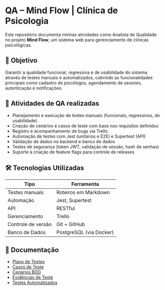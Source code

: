 # QA – Mind Flow | Clínica de Psicologia

Este repositório documenta minhas atividades como Analista de Qualidade no projeto **Mind Flow**, um sistema web para gerenciamento de clínicas psicológicas.

## 🎯 Objetivo

Garantir a qualidade funcional, regressiva e de usabilidade do sistema através de testes manuais e automatizados, cobrindo as funcionalidades principais como cadastro de psicólogos, agendamento de sessões, autenticação e notificações.

## 🧪 Atividades de QA realizadas

- Planejamento e execução de testes manuais (funcionais, regressivos, de usabilidade)
- Criação de cenários e casos de teste com base nos requisitos definidos
- Registro e acompanhamento de bugs via Trello
- Automação de testes com Jest (unitários e E2E) e Supertest (API)
- Validação de dados no backend e banco de dados
- Testes de segurança (token JWT, validação de sessão, hash de senhas)
- Suporte à criação de feature flags para controle de releases

## 🛠️ Tecnologias Utilizadas

| Tipo              | Ferramenta           |
|-------------------|----------------------|
| Testes manuais    | Roteiros em Markdown |
| Automação         | Jest, Supertest      |
| API               | RESTful              |
| Gerenciamento     | Trello               |
| Controle de versão| Git + GitHub         |
| Banco de Dados    | PostgreSQL (via Docker) |

## 📄 Documentação

- [Plano de Testes](plano-de-testes.md)
- [Casos de Teste](casos-de-teste.md)
- [Cenários BDD](cenarios-de-teste-bdd.md)
- [Evidências de Teste](evidencias-de-teste/)
- [Testes Automatizados](testes-automatizados/)

